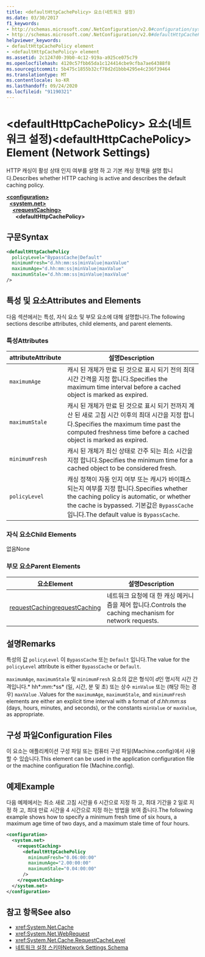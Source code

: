 ```yaml
---
title: <defaultHttpCachePolicy> 요소(네트워크 설정)
ms.date: 03/30/2017
f1_keywords:
- http://schemas.microsoft.com/.NetConfiguration/v2.0#configuration/system.net/requestCaching/defaultHttpCachePolicy
- http://schemas.microsoft.com/.NetConfiguration/v2.0#defaultHttpCachePolicy
helpviewer_keywords:
- defaultHttpCachePolicy element
- <defaultHttpCachePolicy> element
ms.assetid: 2c1247d0-39b0-4c12-919a-a925ce075c79
ms.openlocfilehash: 4120c57fbb65da1c124414cbe9cfba7ae64388f8
ms.sourcegitcommit: 5b475c1855b32cf78d2d1bbb4295e4c236f39464
ms.translationtype: MT
ms.contentlocale: ko-KR
ms.lasthandoff: 09/24/2020
ms.locfileid: "91190321"
---
```

# <a name="defaulthttpcachepolicy-element-network-settings"></a><span data-ttu-id="87e74-102">\<defaultHttpCachePolicy> 요소(네트워크 설정)</span><span class="sxs-lookup"><span data-stu-id="87e74-102">\<defaultHttpCachePolicy> Element (Network Settings)</span></span>

<span data-ttu-id="87e74-103">HTTP 캐싱이 활성 상태 인지 여부를 설명 하 고 기본 캐싱 정책을 설명 합니다.</span><span class="sxs-lookup"><span data-stu-id="87e74-103">Describes whether HTTP caching is active and describes the default caching policy.</span></span>  

[**\<configuration>**](../configuration-element.md)\
&nbsp;&nbsp;[**\<system.net>**](system-net-element-network-settings.md)\
&nbsp;&nbsp;&nbsp;&nbsp;[**\<requestCaching>**](requestcaching-element-network-settings.md)\
&nbsp;&nbsp;&nbsp;&nbsp;&nbsp;&nbsp;**\<defaultHttpCachePolicy>**

## <a name="syntax"></a><span data-ttu-id="87e74-104">구문</span><span class="sxs-lookup"><span data-stu-id="87e74-104">Syntax</span></span>  
  
```xml  
<defaultHttpCachePolicy  
  policyLevel="BypassCache|Default"  
  minimumFresh="d.hh:mm:ss|minValue|maxValue"  
  maximumAge="d.hh:mm:ss|minValue|maxValue"  
  maximumStale="d.hh:mm:ss|minValue|maxValue"  
/>  
```  
  
## <a name="attributes-and-elements"></a><span data-ttu-id="87e74-105">특성 및 요소</span><span class="sxs-lookup"><span data-stu-id="87e74-105">Attributes and Elements</span></span>  

 <span data-ttu-id="87e74-106">다음 섹션에서는 특성, 자식 요소 및 부모 요소에 대해 설명합니다.</span><span class="sxs-lookup"><span data-stu-id="87e74-106">The following sections describe attributes, child elements, and parent elements.</span></span>  
  
### <a name="attributes"></a><span data-ttu-id="87e74-107">특성</span><span class="sxs-lookup"><span data-stu-id="87e74-107">Attributes</span></span>  
  
|<span data-ttu-id="87e74-108">attribute</span><span class="sxs-lookup"><span data-stu-id="87e74-108">Attribute</span></span>|<span data-ttu-id="87e74-109">설명</span><span class="sxs-lookup"><span data-stu-id="87e74-109">Description</span></span>|  
|---------------|-----------------|  
|`maximumAge`|<span data-ttu-id="87e74-110">캐시 된 개체가 만료 된 것으로 표시 되기 전의 최대 시간 간격을 지정 합니다.</span><span class="sxs-lookup"><span data-stu-id="87e74-110">Specifies the maximum time interval before a cached object is marked as expired.</span></span>|  
|`maximumStale`|<span data-ttu-id="87e74-111">캐시 된 개체가 만료 된 것으로 표시 되기 전까지 계산 된 새로 고침 시간 이후의 최대 시간을 지정 합니다.</span><span class="sxs-lookup"><span data-stu-id="87e74-111">Specifies the maximum time past the computed freshness time before a cached object is marked as expired.</span></span>|  
|`minimumFresh`|<span data-ttu-id="87e74-112">캐시 된 개체가 최신 상태로 간주 되는 최소 시간을 지정 합니다.</span><span class="sxs-lookup"><span data-stu-id="87e74-112">Specifies the minimum time for a cached object to be considered fresh.</span></span>|  
|`policyLevel`|<span data-ttu-id="87e74-113">캐싱 정책이 자동 인지 여부 또는 캐시가 바이패스 되는지 여부를 지정 합니다.</span><span class="sxs-lookup"><span data-stu-id="87e74-113">Specifies whether the caching policy is automatic, or whether the cache is bypassed.</span></span> <span data-ttu-id="87e74-114">기본값은 `BypassCache`입니다.</span><span class="sxs-lookup"><span data-stu-id="87e74-114">The default value is `BypassCache`.</span></span>|  
  
### <a name="child-elements"></a><span data-ttu-id="87e74-115">자식 요소</span><span class="sxs-lookup"><span data-stu-id="87e74-115">Child Elements</span></span>  

 <span data-ttu-id="87e74-116">없음</span><span class="sxs-lookup"><span data-stu-id="87e74-116">None</span></span>  
  
### <a name="parent-elements"></a><span data-ttu-id="87e74-117">부모 요소</span><span class="sxs-lookup"><span data-stu-id="87e74-117">Parent Elements</span></span>  
  
|<span data-ttu-id="87e74-118">요소</span><span class="sxs-lookup"><span data-stu-id="87e74-118">Element</span></span>|<span data-ttu-id="87e74-119">설명</span><span class="sxs-lookup"><span data-stu-id="87e74-119">Description</span></span>|  
|-------------|-----------------|  
|[<span data-ttu-id="87e74-120">requestCaching</span><span class="sxs-lookup"><span data-stu-id="87e74-120">requestCaching</span></span>](requestcaching-element-network-settings.md)|<span data-ttu-id="87e74-121">네트워크 요청에 대 한 캐싱 메커니즘을 제어 합니다.</span><span class="sxs-lookup"><span data-stu-id="87e74-121">Controls the caching mechanism for network requests.</span></span>|  
  
## <a name="remarks"></a><span data-ttu-id="87e74-122">설명</span><span class="sxs-lookup"><span data-stu-id="87e74-122">Remarks</span></span>  

 <span data-ttu-id="87e74-123">특성의 값 `policyLevel` 이 `BypassCache` 또는 `Default` 입니다.</span><span class="sxs-lookup"><span data-stu-id="87e74-123">The value for the `policyLevel` attribute is either `BypassCache` or `Default`.</span></span>  
  
 <span data-ttu-id="87e74-124">`maximumAge`, `maximumStale` 및 `minimumFresh` 요소의 값은 형식이 *d*인 명시적 시간 간격입니다.\* hh*:*mm*:*ss\* (일, 시간, 분 및 초) 또는 상수 `minValue` 또는 (해당 하는 경우) `maxValue` .</span><span class="sxs-lookup"><span data-stu-id="87e74-124">Values for the `maximumAge`, `maximumStale`, and `minimumFresh` elements are either an explicit time interval with a format of *d*.*hh*:*mm*:*ss* (days, hours, minutes, and seconds), or the constants `minValue` or `maxValue`, as appropriate.</span></span>  
  
## <a name="configuration-files"></a><span data-ttu-id="87e74-125">구성 파일</span><span class="sxs-lookup"><span data-stu-id="87e74-125">Configuration Files</span></span>  

 <span data-ttu-id="87e74-126">이 요소는 애플리케이션 구성 파일 또는 컴퓨터 구성 파일(Machine.config)에서 사용할 수 있습니다.</span><span class="sxs-lookup"><span data-stu-id="87e74-126">This element can be used in the application configuration file or the machine configuration file (Machine.config).</span></span>  
  
## <a name="example"></a><span data-ttu-id="87e74-127">예제</span><span class="sxs-lookup"><span data-stu-id="87e74-127">Example</span></span>  

 <span data-ttu-id="87e74-128">다음 예제에서는 최소 새로 고침 시간을 6 시간으로 지정 하 고, 최대 기간을 2 일로 지정 하 고, 최대 만료 시간을 4 시간으로 지정 하는 방법을 보여 줍니다.</span><span class="sxs-lookup"><span data-stu-id="87e74-128">The following example shows how to specify a minimum fresh time of six hours, a maximum age time of two days, and a maximum stale time of four hours.</span></span>  
  
```xml  
<configuration>  
  <system.net>  
    <requestCaching>  
      <defaultHttpCachePolicy  
        minimumFresh="0.06:00:00"  
        maximumAge="2.00:00:00"  
        maximumStale="0.04:00:00"
      />  
    </requestCaching>  
  </system.net>  
</configuration>  
```  
  
## <a name="see-also"></a><span data-ttu-id="87e74-129">참고 항목</span><span class="sxs-lookup"><span data-stu-id="87e74-129">See also</span></span>

- <xref:System.Net.Cache>
- <xref:System.Net.WebRequest>
- <xref:System.Net.Cache.RequestCacheLevel>
- [<span data-ttu-id="87e74-130">네트워크 설정 스키마</span><span class="sxs-lookup"><span data-stu-id="87e74-130">Network Settings Schema</span></span>](index.md)
